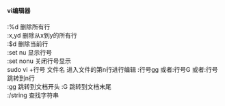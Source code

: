 #### vi编辑器 
:%d 删除所有行  
:x,yd 删除从x到y的所有行  
:$d 删除当前行  
:set nu 显示行号   
:set nonu 关闭行号显示  
sudo vi +行号 文件名 进入文件的第n行进行编辑 
:行号gg 或者:行号G 或者:行号 跳转到n行   
:gg 跳转到文档开头 :G 跳转到文档末尾  
:/string 查找字符串  
